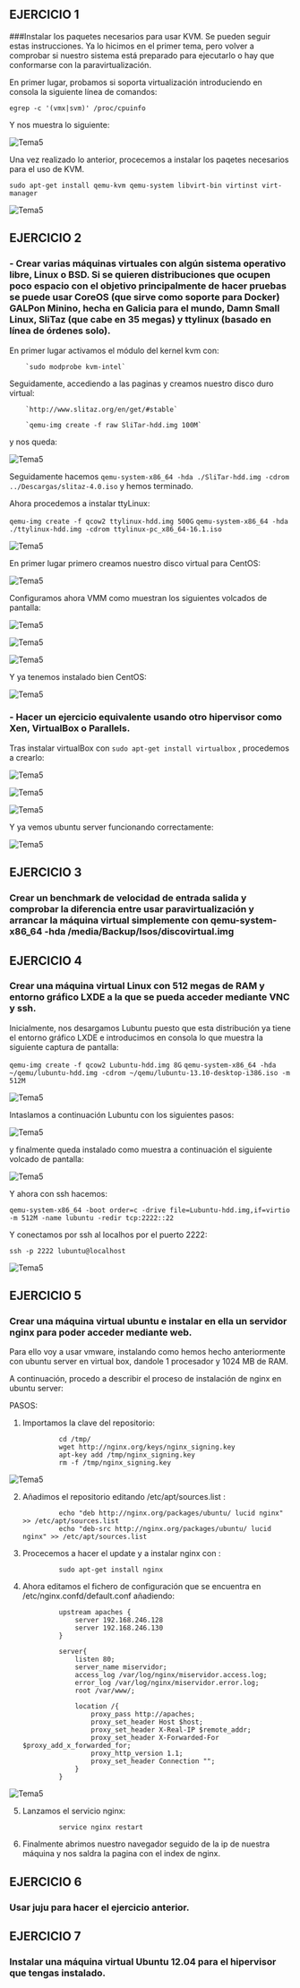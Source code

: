 ## EJERCICIO 1
###Instalar los paquetes necesarios para usar KVM. Se pueden seguir estas instrucciones. Ya lo hicimos en el primer tema, pero volver a comprobar si nuestro sistema está preparado para ejecutarlo o hay que conformarse con la paravirtualización.

En primer lugar, probamos si soporta virtualización introduciendo en consola la siguiente línea de comandos:

    egrep -c '(vmx|svm)' /proc/cpuinfo
    
  Y nos muestra lo siguiente:
  
  
  ![Tema5](http://ubuntuone.com/2LNcQHUFLSsMgGu1XqmdOg)
  
  
 Una vez realizado lo anterior, procecemos a instalar los paqetes necesarios para el uso de KVM.

    sudo apt-get install qemu-kvm qemu-system libvirt-bin virtinst virt-manager
    
  ![Tema5](http://ubuntuone.com/6tLLCoDHeLbMABIa7dglMe)



## EJERCICIO 2

### - Crear varias máquinas virtuales con algún sistema operativo libre, Linux o BSD. Si se quieren distribuciones que ocupen poco espacio con el objetivo principalmente de hacer pruebas se puede usar CoreOS (que sirve como soporte para Docker) GALPon Minino, hecha en Galicia para el mundo, Damn Small Linux, SliTaz (que cabe en 35 megas) y ttylinux (basado en línea de órdenes solo).

En primer lugar activamos el módulo del kernel kvm con:

        `sudo modprobe kvm-intel`
        
 Seguidamente, accediendo a las paginas y creamos nuestro disco duro virtual:
 
        `http://www.slitaz.org/en/get/#stable`
        
        `qemu-img create -f raw SliTar-hdd.img 100M`
        
y nos queda: 
        
  ![Tema5](http://ubuntuone.com/7eewNzlYyBjtrYvAI4FxXk)
        
Seguidamente hacemos `qemu-system-x86_64 -hda ./SliTar-hdd.img -cdrom ../Descargas/slitaz-4.0.iso` y hemos terminado.

Ahora procedemos a instalar ttyLinux:

`qemu-img create -f qcow2 ttylinux-hdd.img 500G`
`qemu-system-x86_64 -hda ./ttylinux-hdd.img -cdrom ttylinux-pc_x86_64-16.1.iso`


![Tema5](http://ubuntuone.com/4TlFpsgFsdxdNQKRa3YZAW)



En primer lugar primero creamos nuestro disco virtual para CentOS:

![Tema5](http://ubuntuone.com/47LUNp5fQwRaXhfDovMIDp)


Configuramos ahora VMM como muestran los siguientes volcados de pantalla:

![Tema5](http://ubuntuone.com/2tcbpA4phXYUzPqKXqrcNc)


![Tema5](http://ubuntuone.com/05wdf5uzKMVMEt6DCjdn0g)

![Tema5](http://ubuntuone.com/1LlqGU1XoMFNW79iQdWg9r)


Y ya tenemos instalado bien CentOS:


![Tema5](http://ubuntuone.com/6KAZE50woqePwfXn24K66v)


### - Hacer un ejercicio equivalente usando otro hipervisor como Xen, VirtualBox o Parallels.

Tras instalar virtualBox con `sudo apt-get install virtualbox` , procedemos a crearlo:

![Tema5](http://ubuntuone.com/2FBTdhQINnR7E2jiaYlRND)

![Tema5](http://ubuntuone.com/5FTRvJctE8NLVmdbvEPQB1)

![Tema5](http://ubuntuone.com/52wGZtevlN9wjaXV3m8441)


Y ya vemos ubuntu server funcionando correctamente:

![Tema5](http://ubuntuone.com/0GWsYFZp5Z9YicFwgTD8cu)


## EJERCICIO 3

### Crear un benchmark de velocidad de entrada salida y comprobar la diferencia entre usar paravirtualización y arrancar la máquina virtual simplemente con qemu-system-x86_64 -hda /media/Backup/Isos/discovirtual.img





## EJERCICIO 4

### Crear una máquina virtual Linux con 512 megas de RAM y entorno gráfico LXDE a la que se pueda acceder mediante VNC y ssh.

Inicialmente, nos desargamos Lubuntu puesto que esta distribución ya tiene el entorno gráfico LXDE e introducimos en consola lo que muestra la siguiente captura de pantalla:


`qemu-img create -f qcow2 Lubuntu-hdd.img 8G`
`qemu-system-x86_64 -hda ~/qemu/lubuntu-hdd.img -cdrom ~/qemu/lubuntu-13.10-desktop-i386.iso -m 512M`

![Tema5](http://ubuntuone.com/2ryZvqfCS4F9RE4Ckdlybo)


Intaslamos a continuación Lubuntu con los siguientes pasos:


![Tema5](http://ubuntuone.com/79LMW0OE5PpPllCzieADWt)

y finalmente queda instalado como muestra a continuación el siguiente volcado de pantalla:


![Tema5](http://ubuntuone.com/2cAp8vVBTUrzPUPuQ4dBJw)

Y ahora con ssh hacemos:

`qemu-system-x86_64 -boot order=c -drive file=Lubuntu-hdd.img,if=virtio -m 512M -name lubuntu -redir tcp:2222::22`

Y conectamos por ssh al localhos por el puerto 2222:

`ssh -p 2222 lubuntu@localhost`


![Tema5](http://ubuntuone.com/58ka286k1EVWMlD5o9qAWE)



## EJERCICIO 5

### Crear una máquina virtual ubuntu e instalar en ella un servidor nginx para poder acceder mediante web.

Para ello voy a usar vmware, instalando como hemos hecho anteriormente con ubuntu server en virtual box, dandole 1 procesador y 1024 MB de RAM.

A continuación, procedo a describir el proceso de instalación de nginx en ubuntu server:

PASOS:
        
1. Importamos  la clave del repositorio:
            
                cd /tmp/
                wget http://nginx.org/keys/nginx_signing.key
                apt-key add /tmp/nginx_signing.key
                rm -f /tmp/nginx_signing.key
                
                
 ![Tema5](https://dl.dropbox.com/s/rtrxp46jkz6o2m4/pra2.png)
                
                
2. Añadimos el repositorio editando /etc/apt/sources.list :
                
                echo "deb http://nginx.org/packages/ubuntu/ lucid nginx" >> /etc/apt/sources.list
                echo "deb-src http://nginx.org/packages/ubuntu/ lucid nginx" >> /etc/apt/sources.list
            
3. Procecemos a hacer el update y a instalar nginx con :
                
                sudo apt-get install nginx
                
4. Ahora editamos el fichero de configuración que se encuentra en /etc/nginx.confd/default.conf añadiendo:
            
                upstream apaches {
                    server 192.168.246.128
                    server 192.168.246.130
                }
                
                server{
                    listen 80;
                    server_name miservidor;
                    access_log /var/log/nginx/miservidor.access.log;
                    error_log /var/log/nginx/miservidor.error.log;
                    root /var/www/;
                
                    location /{ 
                        proxy_pass http://apaches;
                        proxy_set_header Host $host;
                        proxy_set_header X-Real-IP $remote_addr;
                        proxy_set_header X-Forwarded-For $proxy_add_x_forwarded_for;
                        proxy_http_version 1.1;
                        proxy_set_header Connection "";
                    }
                }
               
                
                
![Tema5](https://dl.dropbox.com/s/uh6l32s1ft6kf2h/pra8%28service%20restart%20nginx%29.png)
                
                
                
5. Lanzamos el servicio nginx:
                
                service nginx restart
                
6. Finalmente abrimos nuestro navegador seguido de la ip de nuestra máquina y nos saldra la pagina con el index de nginx.




## EJERCICIO 6

### Usar juju para hacer el ejercicio anterior.



## EJERCICIO 7

### Instalar una máquina virtual Ubuntu 12.04 para el hipervisor que tengas instalado.



